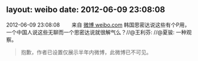 layout: weibo
date: 2012-06-09 23:08:08
---
<meta name="referrer" content="no-referrer" />

2012-06-09 23:08:08  &nbsp;&nbsp;&nbsp;&nbsp;&nbsp;&nbsp; 来自 <a href="http://weibo.com/" rel="nofollow">微博 weibo.com</a>
韩国思密达说这些有个P用，一个中国人说这些无聊而一个思密达说就很解气么？//@王利芬: //@夏骏: 一种观察。
>  抱歉，作者已设置仅展示半年内微博，此微博已不可见。 ​​​

